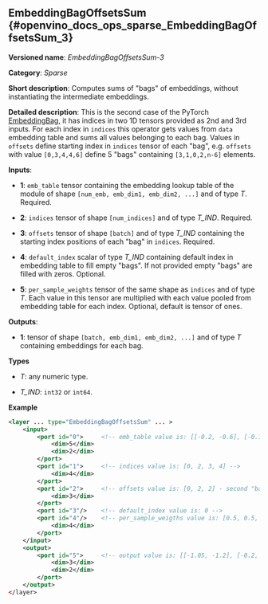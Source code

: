 ## EmbeddingBagOffsetsSum <a name="EmbeddingBagOffsetsSum"></a> {#openvino_docs_ops_sparse_EmbeddingBagOffsetsSum_3}

**Versioned name**: *EmbeddingBagOffsetsSum-3*

**Category**: *Sparse*

**Short description**: Computes sums of "bags" of embeddings, without instantiating the intermediate embeddings.

**Detailed description**: This is the second case of the PyTorch [EmbeddingBag](https://pytorch.org/docs/stable/nn.html#embeddingbag), it has indices in two 1D tensors provided as 2nd and 3rd inputs. For each index in `indices` this operator gets values from `data` embedding table and sums all values belonging to each bag. Values in `offsets` define starting index in `indices` tensor of each "bag", e.g. `offsets` with value `[0,3,4,4,6]` define 5 "bags" containing `[3,1,0,2,n-6]` elements.

**Inputs**:

*   **1**: `emb_table` tensor containing the embedding lookup table of the module of shape `[num_emb, emb_dim1, emb_dim2, ...]` and  of type *T*. Required.

*   **2**: `indices` tensor of shape `[num_indices]` and of type *T_IND*. Required.

*   **3**: `offsets` tensor of shape `[batch]` and of type *T_IND* containing the starting index positions of each "bag" in `indices`. Required.

*   **4**: `default_index` scalar of type *T_IND* containing default index in embedding table to fill empty "bags". If not provided empty "bags" are filled with zeros. Optional.

*   **5**: `per_sample_weights` tensor of the same shape as `indices` and of type *T*. Each value in this tensor are multiplied with each value pooled from embedding table for each index. Optional, default is tensor of ones.

**Outputs**:

*   **1**: tensor of shape `[batch, emb_dim1, emb_dim2, ...]` and of type *T* containing embeddings for each bag.

**Types**

* *T*: any numeric type.

* *T_IND*: `int32` or `int64`.

**Example**

```xml
<layer ... type="EmbeddingBagOffsetsSum" ... >
    <input>
        <port id="0">     <!-- emb_table value is: [[-0.2, -0.6], [-0.1, -0.4], [-1.9, -1.8], [-1.,  1.5], [ 0.8, -0.7]] -->
            <dim>5</dim>
            <dim>2</dim>
        </port>
        <port id="1">     <!-- indices value is: [0, 2, 3, 4] -->
            <dim>4</dim>
        </port>
        <port id="2">     <!-- offsets value is: [0, 2, 2] - second "bag" is empty -->
            <dim>3</dim>
        </port>
        <port id="3"/>    <!-- default_index value is: 0 -->
        <port id="4"/>    <!-- per_sample_weigths value is: [0.5, 0.5, 0.5, 0.5] -->
            <dim>4</dim>
        </port>
    </input>
    <output>
        <port id="5">     <!-- output value is: [[-1.05, -1.2], [-0.2, -0.6], [-0.1, 0.4]] -->
            <dim>3</dim>
            <dim>2</dim>
        </port>
    </output>
</layer>
```
